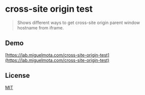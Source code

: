 # cross-site origin test

> Shows different ways to get cross-site origin parent window hostname from iframe.

## Demo

[https://lab.miguelmota.com/cross-site-origin-test](https://lab.miguelmota.com/cross-site-origin-test)

## License

[MIT](LICENSE)
